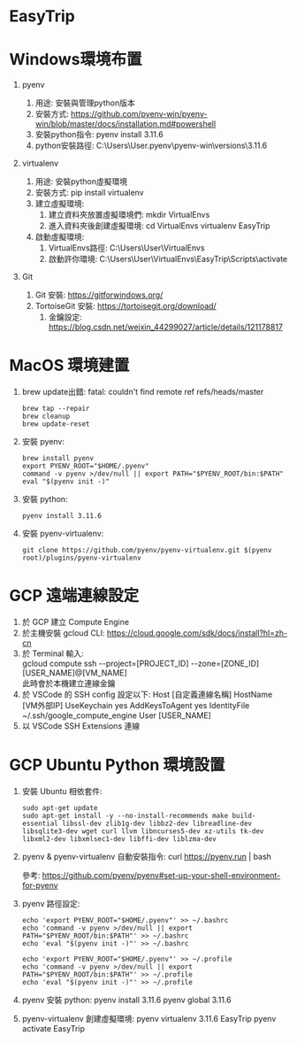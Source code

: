 # EasyTrip

# Windows環境布置
1. pyenv
   1. 用途: 安裝與管理python版本
   2. 安裝方式: https://github.com/pyenv-win/pyenv-win/blob/master/docs/installation.md#powershell
   3. 安裝python指令: pyenv install 3.11.6
   4. python安裝路徑: C:\Users\User\.pyenv\pyenv-win\versions\3.11.6

2. virtualenv
   1. 用途: 安裝python虛擬環境
   2. 安裝方式: pip install virtualenv
   3. 建立虛擬環境:
      1. 建立資料夾放置虛擬環境們: mkdir VirtualEnvs
      2. 進入資料夾後創建虛擬環境: 
      cd VirtualEnvs
      virtualenv EasyTrip
   4. 啟動虛擬環境:
      1. VirtualEnvs路徑: C:\Users\User\VirtualEnvs
      2. 啟動許你環境: C:\Users\User\VirtualEnvs\EasyTrip\Scripts\activate

3. Git
   1. Git 安裝: https://gitforwindows.org/
   2. TortoiseGit 安裝: https://tortoisegit.org/download/
      1. 金鑰設定: https://blog.csdn.net/weixin_44299027/article/details/121178817


# MacOS 環境建置
1. brew update出錯: fatal: couldn't find remote ref refs/heads/master  
   ```
   brew tap --repair
   brew cleanup
   brew update-reset
   ```

2. 安裝 pyenv:
   ```
   brew install pyenv
   export PYENV_ROOT="$HOME/.pyenv"
   command -v pyenv >/dev/null || export PATH="$PYENV_ROOT/bin:$PATH"
   eval "$(pyenv init -)"
   ```

3. 安裝 python:  
   ```
   pyenv install 3.11.6
   ```

4. 安裝 pyenv-virtualenv:  
   ```
   git clone https://github.com/pyenv/pyenv-virtualenv.git $(pyenv root)/plugins/pyenv-virtualenv
   ```

# GCP 遠端連線設定
1. 於 GCP 建立 Compute Engine
2. 於主機安裝 gcloud CLI: https://cloud.google.com/sdk/docs/install?hl=zh-cn
3. 於 Terminal 輸入:  
   gcloud compute ssh --project=[PROJECT_ID] --zone=[ZONE_ID] [USER_NAME]@[VM_NAME]  
   此時會於本機建立連線金鑰  
4. 於 VSCode 的 SSH config 設定以下:
   Host [自定義連線名稱]
    HostName [VM外部IP]
    UseKeychain yes
    AddKeysToAgent yes
    IdentityFile ~/.ssh/google_compute_engine
    User [USER_NAME]
5. 以 VSCode SSH Extensions 連線

# GCP Ubuntu Python 環境設置
1. 安裝 Ubuntu 相依套件: 
   ```
   sudo apt-get update
   sudo apt-get install -y --no-install-recommends make build-essential libssl-dev zlib1g-dev libbz2-dev libreadline-dev libsqlite3-dev wget curl llvm libncurses5-dev xz-utils tk-dev libxml2-dev libxmlsec1-dev libffi-dev liblzma-dev
   ```

2. pyenv & pyenv-virtualenv 自動安裝指令: 
   curl https://pyenv.run | bash

   參考: https://github.com/pyenv/pyenv#set-up-your-shell-environment-for-pyenv

3. pyenv 路徑設定:
   ```shell
   echo 'export PYENV_ROOT="$HOME/.pyenv"' >> ~/.bashrc
   echo 'command -v pyenv >/dev/null || export PATH="$PYENV_ROOT/bin:$PATH"' >> ~/.bashrc
   echo 'eval "$(pyenv init -)"' >> ~/.bashrc

   echo 'export PYENV_ROOT="$HOME/.pyenv"' >> ~/.profile
   echo 'command -v pyenv >/dev/null || export PATH="$PYENV_ROOT/bin:$PATH"' >> ~/.profile
   echo 'eval "$(pyenv init -)"' >> ~/.profile
   ```

4. pyenv 安裝 python:
   pyenv install 3.11.6
   pyenv global 3.11.6

5. pyenv-virtualenv 創建虛擬環境:
   pyenv virtualenv 3.11.6 EasyTrip
   pyenv activate EasyTrip
